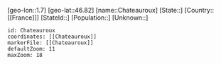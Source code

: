 ﻿---
location: [46.82,1.7]
mapzoom: [7,12] 
mapmarker: city 
type: City
tags:
- geo/City


SpocWebEntityId: 29559
isDeleted: false
confidential: public

---
[geo-lon::1.7]
[geo-lat::46.82]
[name::Chateauroux]
[State::]
[Country::[[France]]]
[StateId::]
[Population::]
[Unknown::]


```leaflet
id: Chateauroux
coordinates: [[Chateauroux]]
markerFile: [[Chateauroux]]
defaultZoom: 11 
maxZoom: 18
```
